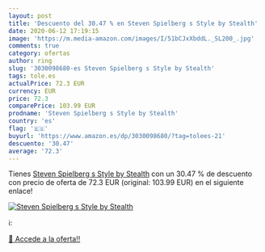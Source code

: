 ```yaml
---
layout: post
title: 'Descuento del 30.47 % en Steven Spielberg s Style by Stealth'
date: 2020-06-12 17:19:15
image: 'https://m.media-amazon.com/images/I/51bCJxXbddL._SL200_.jpg'
comments: true
category: ofertas
author: ring
slug: '3030098680-es Steven Spielberg s Style by Stealth'
tags: tole.es
actualPrice: 72.3 EUR
currency: EUR
price: 72.3
comparePrice: 103.99 EUR
prodname: 'Steven Spielberg s Style by Stealth'
country: 'es'
flag: '🇪🇸'
buyurl: 'https://www.amazon.es/dp/3030098680/?tag=tolees-21'
descuento: '30.47'
average: '72.3'
---
```


Tienes [Steven Spielberg s Style by Stealth](https://www.amazon.es/dp/3030098680/?tag=tolees-21) con un 30.47 % de descuento con precio de oferta de 72.3 EUR (original: 103.99 EUR) en el siguiente enlace!

[![Steven Spielberg s Style by Stealth](https://m.media-amazon.com/images/I/51bCJxXbddL._SL200_.jpg)](https://www.amazon.es/dp/3030098680/?tag=tolees-21)

ℹ️:


[🛒 Accede a la oferta!!](https://www.amazon.es/dp/3030098680/?tag=tolees-21)
